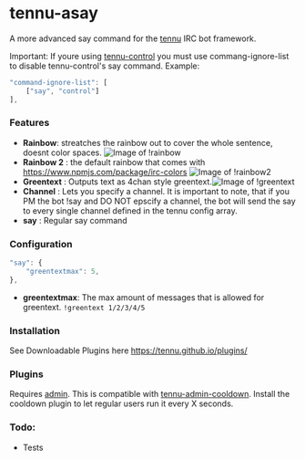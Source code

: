 # tennu-asay

A more advanced say command for the [tennu](https://github.com/Tennu/tennu) IRC bot framework.

Important: If youre using [tennu-control](https://github.com/Tennu/tennu) you must use commang-ignore-list to disable tennu-control's say command. Example:

```Javascript
"command-ignore-list": [
    ["say", "control"]
],
```

### Features

- **Rainbow**: streatches the rainbow out to cover the whole sentence, doesnt color spaces. ![Image of !rainbow](http://s24.postimg.org/twpx2w6kl/1232342.png)
- **Rainbow 2** : the default rainbow that comes with https://www.npmjs.com/package/irc-colors ![Image of !rainbow2](http://s27.postimg.org/931gwdrdv/2015_11_09_14_46_04_2_successreactor_Game_Su.png)
- **Greentext** : Outputs text as 4chan style greentext.![Image of !greentext](http://i.imgur.com/GtdtEQb.jpg)
- **Channel** : Lets you specify a channel. It is important to note, that if you PM the bot !say and DO NOT epscify a channel, the bot will send the say to every single channel defined in the tennu config array.
- **say** : Regular say command

### Configuration

```javascript
"say": {
    "greentextmax": 5,
},
```

- **greentextmax**: The max amount of messages that is allowed for greentext. ```!greentext 1/2/3/4/5```


### Installation

See Downloadable Plugins here https://tennu.github.io/plugins/

### Plugins
Requires [admin](https://tennu.github.io/plugins/admin).
 This is compatible with [tennu-admin-cooldown](https://github.com/LordWingZero/tennu-admin-cooldown). Install the cooldown plugin to let regular users run it every X seconds.
 
### Todo:
- Tests
